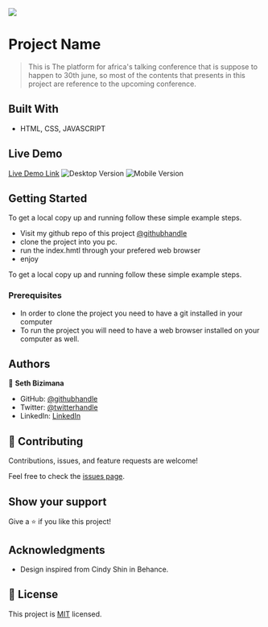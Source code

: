 ![](https://img.shields.io/badge/Microverse-blueviolet)

# Project Name

> This is The platform for africa's talking conference that is suppose to happen to 30th june, 
so most of the contents that presents in this project are reference to the upcoming conference.


## Built With

- HTML, CSS, JAVASCRIPT


## Live Demo 

[Live Demo Link](https://sevenpros.github.io/Africas_talking_capstone/index.html)
![Desktop Version](https://user-images.githubusercontent.com/26649756/175357187-77e6f364-38f3-4e35-a8f9-0ce2b27a102d.jpg)
![Mobile Version](https://user-images.githubusercontent.com/26649756/175357416-244b751b-4848-4030-ab62-0e3da54b11d0.jpg)




## Getting Started

To get a local copy up and running follow these simple example steps.
- Visit my github repo of this project [@githubhandle](https://github.com/Sevenpros/Portfolio)
- clone the project into you pc.
- run the index.hmtl through your prefered web browser
- enjoy


To get a local copy up and running follow these simple example steps.

### Prerequisites
- In order to clone the project you need to have a git installed in your computer
- To run the project you will need to have a web browser installed on your computer as well.




## Authors
👤 **Seth Bizimana**

- GitHub: [@githubhandle](https://github.com/Sevenpros)
- Twitter: [@twitterhandle](https://twitter.com/BizimanaSeth)
- LinkedIn: [LinkedIn](https://linkedin.com/in/sethBizimana)


## 🤝 Contributing

Contributions, issues, and feature requests are welcome!

Feel free to check the [issues page](../../issues/).

## Show your support

Give a ⭐️ if you like this project!

## Acknowledgments

- Design inspired from Cindy Shin in Behance.

## 📝 License

This project is [MIT](./MIT.md) licensed.
